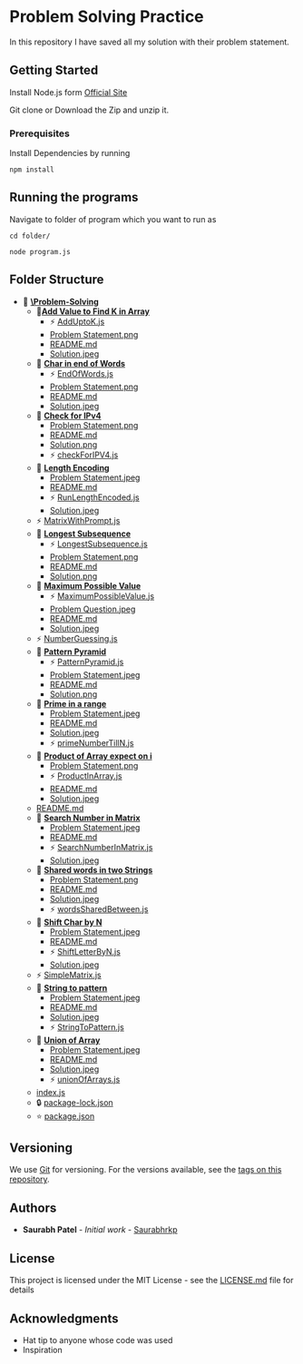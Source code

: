 # Problem Solving Practice

In this repository I have saved all my solution with their problem statement.

## Getting Started

Install Node.js form [Official Site](https://nodejs.org/en/download/)

Git clone or Download the Zip and unzip it.

### Prerequisites

Install Dependencies by running

```
npm install
```

## Running the programs

Navigate to folder of program which you want to run as

```
cd folder/

node program.js
```

## Folder Structure

- 📂 __[\\Problem\-Solving](https://github.com/Saurabhrkp/Problem-Solving)__
   - 📂__[Add Value to Find K in Array](https://github.com/Saurabhrkp/Problem-Solving/tree/master/Add%20Value%20to%20Find%20K%20in%20Array)__
     - ⚡ [AddUptoK.js](https://github.com/Saurabhrkp/Problem-Solving/tree/master/Add%20Value%20to%20Find%20K%20in%20Array/AddUptoK.js)
     -  [Problem Statement.png](https://github.com/Saurabhrkp/Problem-Solving/tree/master/Add%20Value%20to%20Find%20K%20in%20Array/Problem%20Statement.png)
     -  [README.md](https://github.com/Saurabhrkp/Problem-Solving/tree/master/Add%20Value%20to%20Find%20K%20in%20Array/README.md)
     -  [Solution.jpeg](https://github.com/Saurabhrkp/Problem-Solving/tree/master/Add%20Value%20to%20Find%20K%20in%20Array/Solution.jpeg)
   - 📂 __[Char in end of Words](https://github.com/Saurabhrkp/Problem-Solving/tree/master/Char%20in%20end%20of%20Words)__
     - ⚡ [EndOfWords.js](https://github.com/Saurabhrkp/Problem-Solving/tree/master/Char%20in%20end%20of%20Words/EndOfWords.js)
     -  [Problem Statement.png](https://github.com/Saurabhrkp/Problem-Solving/tree/master/Char%20in%20end%20of%20Words/Problem%20Statement.png)
     -  [README.md](https://github.com/Saurabhrkp/Problem-Solving/tree/master/Char%20in%20end%20of%20Words/README.md)
     -  [Solution.jpeg](https://github.com/Saurabhrkp/Problem-Solving/tree/master/Char%20in%20end%20of%20Words/Solution.jpeg)
   - 📂 __[Check for IPv4](https://github.com/Saurabhrkp/Problem-Solving/tree/master/Check%20for%20IPv4)__
     -  [Problem Statement.png](https://github.com/Saurabhrkp/Problem-Solving/tree/master/Check%20for%20IPv4/Problem%20Statement.png)
     -  [README.md](https://github.com/Saurabhrkp/Problem-Solving/tree/master/Check%20for%20IPv4/README.md)
     -  [Solution.png](https://github.com/Saurabhrkp/Problem-Solving/tree/master/Check%20for%20IPv4/Solution.png)
     - ⚡ [checkForIPV4.js](https://github.com/Saurabhrkp/Problem-Solving/tree/master/Check%20for%20IPv4/checkForIPV4.js)
   - 📂 __[Length Encoding](https://github.com/Saurabhrkp/Problem-Solving/tree/master/Length%20Encoding)__
     -  [Problem Statement.jpeg](https://github.com/Saurabhrkp/Problem-Solving/tree/master/Length%20Encoding/Problem%20Statement.jpeg)
     -  [README.md](https://github.com/Saurabhrkp/Problem-Solving/tree/master/Length%20Encoding/README.md)
     - ⚡ [RunLengthEncoded.js](https://github.com/Saurabhrkp/Problem-Solving/tree/master/Length%20Encoding/RunLengthEncoded.js)
     -  [Solution.jpeg](https://github.com/Saurabhrkp/Problem-Solving/tree/master/Length%20Encoding/Solution.jpeg)
   - ⚡ [MatrixWithPrompt.js](MatrixWithPrompt.js)
   - 📂 __[Longest Subsequence](https://github.com/Saurabhrkp/Problem-Solving/tree/master/Longest%20Subsequence)__
     - ⚡ [LongestSubsequence.js](https://github.com/Saurabhrkp/Problem-Solving/tree/master/Longest%20Subsequence/LongestSubsequence.js)
     -  [Problem Statement.png](https://github.com/Saurabhrkp/Problem-Solving/tree/master/Longest%20Subsequence/Problem%20Statement.png)
     -  [README.md](https://github.com/Saurabhrkp/Problem-Solving/tree/master/Longest%20Subsequence/README.md)
     -  [Solution.png](https://github.com/Saurabhrkp/Problem-Solving/tree/master/Longest%20Subsequence/Solution.png)
   - 📂 __[Maximum Possible Value](https://github.com/Saurabhrkp/Problem-Solving/tree/master/Maximum%20Possible%20Value)__
     - ⚡ [MaximumPossibleValue.js](https://github.com/Saurabhrkp/Problem-Solving/tree/master/Maximum%20Possible%20Value/MaximumPossibleValue.js)
     -  [Problem Question.jpeg](https://github.com/Saurabhrkp/Problem-Solving/tree/master/Maximum%20Possible%20Value/Problem%20Question.jpeg)
     -  [README.md](https://github.com/Saurabhrkp/Problem-Solving/tree/master/Maximum%20Possible%20Value/README.md)
     -  [Solution.jpeg](https://github.com/Saurabhrkp/Problem-Solving/tree/master/Maximum%20Possible%20Value/Solution.jpeg)
   - ⚡ [NumberGuessing.js](NumberGuessing.js)
   - 📂 __[Pattern Pyramid](https://github.com/Saurabhrkp/Problem-Solving/tree/master/Pattern%20Pyramid)__
     - ⚡ [PatternPyramid.js](https://github.com/Saurabhrkp/Problem-Solving/tree/master/Pattern%20Pyramid/PatternPyramid.js)
     -  [Problem Statement.jpeg](https://github.com/Saurabhrkp/Problem-Solving/tree/master/Pattern%20Pyramid/Problem%20Statement.jpeg)
     -  [README.md](https://github.com/Saurabhrkp/Problem-Solving/tree/master/Pattern%20Pyramid/README.md)
     -  [Solution.png](https://github.com/Saurabhrkp/Problem-Solving/tree/master/Pattern%20Pyramid/Solution.png)
   - 📂 __[Prime in a range](https://github.com/Saurabhrkp/Problem-Solving/tree/master/Prime%20in%20a%20range)__
     -  [Problem Statement.jpeg](https://github.com/Saurabhrkp/Problem-Solving/tree/master/Prime%20in%20a%20range/Problem%20Statement.jpeg)
     -  [README.md](https://github.com/Saurabhrkp/Problem-Solving/tree/master/Prime%20in%20a%20range/README.md)
     -  [Solution.jpeg](https://github.com/Saurabhrkp/Problem-Solving/tree/master/Prime%20in%20a%20range/Solution.jpeg)
     - ⚡ [primeNumberTillN.js](https://github.com/Saurabhrkp/Problem-Solving/tree/master/Prime%20in%20a%20range/primeNumberTillN.js)
   - 📂 __[Product of Array expect on i](https://github.com/Saurabhrkp/Problem-Solving/tree/master/Product%20of%20Array%20expect%20on%20i)__
     -  [Problem Statement.png](https://github.com/Saurabhrkp/Problem-Solving/tree/master/Product%20of%20Array%20expect%20on%20i/Problem%20Statement.png)
     - ⚡ [ProductInArray.js](https://github.com/Saurabhrkp/Problem-Solving/tree/master/Product%20of%20Array%20expect%20on%20i/ProductInArray.js)
     -  [README.md](https://github.com/Saurabhrkp/Problem-Solving/tree/master/Product%20of%20Array%20expect%20on%20i/README.md)
     -  [Solution.jpeg](https://github.com/Saurabhrkp/Problem-Solving/tree/master/Product%20of%20Array%20expect%20on%20i/Solution.jpeg)
   -  [README.md](README.md)
   - 📂 __[Search Number in Matrix](https://github.com/Saurabhrkp/Problem-Solving/tree/master/Search%20Number%20in%20Matrix)__
     -  [Problem Statement.jpeg](https://github.com/Saurabhrkp/Problem-Solving/tree/master/Search%20Number%20in%20Matrix/Problem%20Statement.jpeg)
     -  [README.md](https://github.com/Saurabhrkp/Problem-Solving/tree/master/Search%20Number%20in%20Matrix/README.md)
     - ⚡ [SearchNumberInMatrix.js](https://github.com/Saurabhrkp/Problem-Solving/tree/master/Search%20Number%20in%20Matrix/SearchNumberInMatrix.js)
     -  [Solution.jpeg](https://github.com/Saurabhrkp/Problem-Solving/tree/master/Search%20Number%20in%20Matrix/Solution.jpeg)
   - 📂 __[Shared words in two Strings](https://github.com/Saurabhrkp/Problem-Solving/tree/master/Shared%20words%20in%20two%20Strings)__
     -  [Problem Statement.png](https://github.com/Saurabhrkp/Problem-Solving/tree/master/Shared%20words%20in%20two%20Strings/Problem%20Statement.png)
     -  [README.md](https://github.com/Saurabhrkp/Problem-Solving/tree/master/Shared%20words%20in%20two%20Strings/README.md)
     -  [Solution.jpeg](https://github.com/Saurabhrkp/Problem-Solving/tree/master/Shared%20words%20in%20two%20Strings/Solution.jpeg)
     - ⚡ [wordsSharedBetween.js](https://github.com/Saurabhrkp/Problem-Solving/tree/master/Shared%20words%20in%20two%20Strings/wordsSharedBetween.js)
   - 📂 __[Shift Char by N](https://github.com/Saurabhrkp/Problem-Solving/tree/master/Shift%20Char%20by%20N)__
     -  [Problem Statement.jpeg](https://github.com/Saurabhrkp/Problem-Solving/tree/master/Shift%20Char%20by%20N/Problem%20Statement.jpeg)
     -  [README.md](https://github.com/Saurabhrkp/Problem-Solving/tree/master/Shift%20Char%20by%20N/README.md)
     - ⚡ [ShiftLetterByN.js](https://github.com/Saurabhrkp/Problem-Solving/tree/master/Shift%20Char%20by%20N/ShiftLetterByN.js)
     -  [Solution.jpeg](https://github.com/Saurabhrkp/Problem-Solving/tree/master/Shift%20Char%20by%20N/Solution.jpeg)
   - ⚡ [SimpleMatrix.js](SimpleMatrix.js)
   - 📂 __[String to pattern](https://github.com/Saurabhrkp/Problem-Solving/tree/master/String%20to%20pattern)__
     -  [Problem Statement.jpeg](https://github.com/Saurabhrkp/Problem-Solving/tree/master/String%20to%20pattern/Problem%20Statement.jpeg)
     -  [README.md](https://github.com/Saurabhrkp/Problem-Solving/tree/master/String%20to%20pattern/README.md)
     -  [Solution.jpeg](https://github.com/Saurabhrkp/Problem-Solving/tree/master/String%20to%20pattern/Solution.jpeg)
     - ⚡ [StringToPattern.js](https://github.com/Saurabhrkp/Problem-Solving/tree/master/String%20to%20pattern/StringToPattern.js)
   - 📂 __[Union of Array](https://github.com/Saurabhrkp/Problem-Solving/tree/master/Union%20of%20Array)__
     -  [Problem Statement.jpeg](https://github.com/Saurabhrkp/Problem-Solving/tree/master/Union%20of%20Array/Problem%20Statement.jpeg)
     -  [README.md](https://github.com/Saurabhrkp/Problem-Solving/tree/master/Union%20of%20Array/README.md)
     -  [Solution.jpeg](https://github.com/Saurabhrkp/Problem-Solving/tree/master/Union%20of%20ArraySolution.jpeg)
     - ⚡ [unionOfArrays.js](https://github.com/Saurabhrkp/Problem-Solving/tree/master/Union%20of%20Array/unionOfArrays.js)
   -  [index.js](index.js)
   - 🔒 [package\-lock.json](package-lock.json)
   - ⭐ [package.json](package.json)


## Versioning

We use [Git](https://git-scm.com/) for versioning. For the versions available, see the [tags on this repository](https://github.com/Saurabhrkp/Problem-Solving/tags).

## Authors

- **Saurabh Patel** - _Initial work_ - [Saurabhrkp](https://github.com/Saurabhrkp)

## License

This project is licensed under the MIT License - see the [LICENSE.md](LICENSE.md) file for details

## Acknowledgments

- Hat tip to anyone whose code was used
- Inspiration
